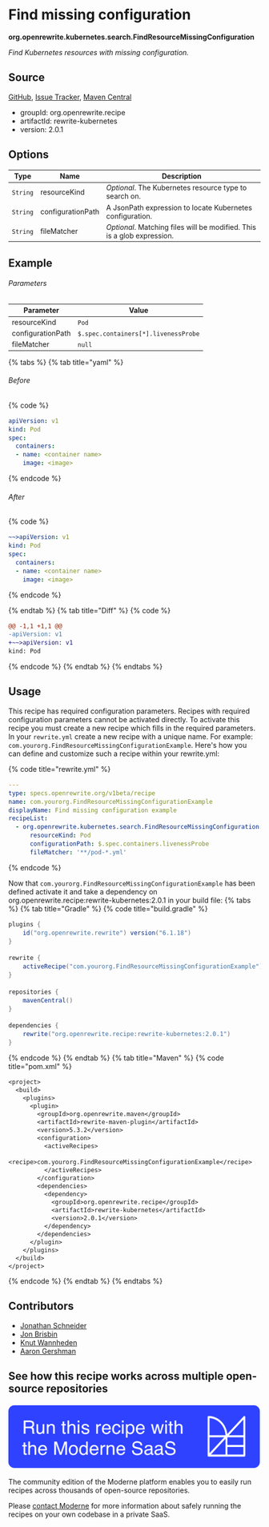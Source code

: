 # Find missing configuration

**org.openrewrite.kubernetes.search.FindResourceMissingConfiguration**

_Find Kubernetes resources with missing configuration._

## Source

[GitHub](https://github.com/openrewrite/rewrite-kubernetes/blob/main/src/main/java/org/openrewrite/kubernetes/search/FindResourceMissingConfiguration.java), [Issue Tracker](https://github.com/openrewrite/rewrite-kubernetes/issues), [Maven Central](https://central.sonatype.com/artifact/org.openrewrite.recipe/rewrite-kubernetes/2.0.1/jar)

* groupId: org.openrewrite.recipe
* artifactId: rewrite-kubernetes
* version: 2.0.1

## Options

| Type | Name | Description |
| -- | -- | -- |
| `String` | resourceKind | *Optional*. The Kubernetes resource type to search on. |
| `String` | configurationPath | A JsonPath expression to locate Kubernetes configuration. |
| `String` | fileMatcher | *Optional*. Matching files will be modified. This is a glob expression. |

## Example

###### Parameters
| Parameter | Value |
| -- | -- |
|resourceKind|`Pod`|
|configurationPath|`$.spec.containers[*].livenessProbe`|
|fileMatcher|`null`|


{% tabs %}
{% tab title="yaml" %}

###### Before
{% code %}
```yaml
apiVersion: v1
kind: Pod
spec:
  containers:
  - name: <container name>
    image: <image>
```
{% endcode %}

###### After
{% code %}
```yaml
~~>apiVersion: v1
kind: Pod
spec:
  containers:
  - name: <container name>
    image: <image>
```
{% endcode %}

{% endtab %}
{% tab title="Diff" %}
{% code %}
```diff
@@ -1,1 +1,1 @@
-apiVersion: v1
+~~>apiVersion: v1
kind: Pod
```
{% endcode %}
{% endtab %}
{% endtabs %}


## Usage

This recipe has required configuration parameters. Recipes with required configuration parameters cannot be activated directly. To activate this recipe you must create a new recipe which fills in the required parameters. In your `rewrite.yml` create a new recipe with a unique name. For example: `com.yourorg.FindResourceMissingConfigurationExample`.
Here's how you can define and customize such a recipe within your rewrite.yml:

{% code title="rewrite.yml" %}
```yaml
---
type: specs.openrewrite.org/v1beta/recipe
name: com.yourorg.FindResourceMissingConfigurationExample
displayName: Find missing configuration example
recipeList:
  - org.openrewrite.kubernetes.search.FindResourceMissingConfiguration:
      resourceKind: Pod
      configurationPath: $.spec.containers.livenessProbe
      fileMatcher: '**/pod-*.yml'
```
{% endcode %}

Now that `com.yourorg.FindResourceMissingConfigurationExample` has been defined activate it and take a dependency on org.openrewrite.recipe:rewrite-kubernetes:2.0.1 in your build file:
{% tabs %}
{% tab title="Gradle" %}
{% code title="build.gradle" %}
```groovy
plugins {
    id("org.openrewrite.rewrite") version("6.1.18")
}

rewrite {
    activeRecipe("com.yourorg.FindResourceMissingConfigurationExample")
}

repositories {
    mavenCentral()
}

dependencies {
    rewrite("org.openrewrite.recipe:rewrite-kubernetes:2.0.1")
}
```
{% endcode %}
{% endtab %}
{% tab title="Maven" %}
{% code title="pom.xml" %}
```markup
<project>
  <build>
    <plugins>
      <plugin>
        <groupId>org.openrewrite.maven</groupId>
        <artifactId>rewrite-maven-plugin</artifactId>
        <version>5.3.2</version>
        <configuration>
          <activeRecipes>
            <recipe>com.yourorg.FindResourceMissingConfigurationExample</recipe>
          </activeRecipes>
        </configuration>
        <dependencies>
          <dependency>
            <groupId>org.openrewrite.recipe</groupId>
            <artifactId>rewrite-kubernetes</artifactId>
            <version>2.0.1</version>
          </dependency>
        </dependencies>
      </plugin>
    </plugins>
  </build>
</project>
```
{% endcode %}
{% endtab %}
{% endtabs %}

## Contributors
* [Jonathan Schneider](mailto:jkschneider@gmail.com)
* [Jon Brisbin](mailto:jon@moderne.io)
* [Knut Wannheden](mailto:knut.wannheden@gmail.com)
* [Aaron Gershman](mailto:aegershman@gmail.com)


## See how this recipe works across multiple open-source repositories

[![Moderne Link Image](/.gitbook/assets/ModerneRecipeButton.png)](https://app.moderne.io/recipes/org.openrewrite.kubernetes.search.FindResourceMissingConfiguration)

The community edition of the Moderne platform enables you to easily run recipes across thousands of open-source repositories.

Please [contact Moderne](https://moderne.io/product) for more information about safely running the recipes on your own codebase in a private SaaS.
